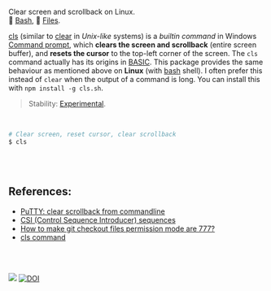 Clear screen and scrollback on Linux.<br>
🐚 [Bash](https://www.npmjs.com/package/cls.sh),
📜 [Files](https://unpkg.com/cls.sh/).

[cls] (similar to [clear] in *Unix-like* systems) is a *builtin command* in
Windows [Command prompt], which **clears the screen and scrollback** (entire
screen buffer), and **resets the cursor** to the top-left corner of the screen.
The `cls` command actually has its origins in [BASIC]. This package provides the
same behaviour as mentioned above on **Linux** (with [bash] shell). I often
prefer this instead of `clear` when the output of a command is long. You can
install this with `npm install -g cls.sh`.

> Stability: [Experimental](https://www.youtube.com/watch?v=L1j93RnIxEo).

[cls]: https://en.wikipedia.org/wiki/CLS_(command)
[clear]: https://en.wikipedia.org/wiki/Clear_(Unix)
[BASIC]: https://en.wikipedia.org/wiki/BASIC
[bash]: https://en.wikipedia.org/wiki/Bash_(Unix_shell)
[Command prompt]: https://en.wikipedia.org/wiki/Cmd.exe


<br>

```bash
# Clear screen, reset cursor, clear scrollback
$ cls
```

<br>
<br>


## References:

- [PuTTY: clear scrollback from commandline](https://superuser.com/a/889825/305990)
- [CSI (Control Sequence Introducer) sequences](https://en.wikipedia.org/wiki/ANSI_escape_code#CSI_(Control_Sequence_Introducer)_sequences)
- [How to make git checkout files permission mode are 777?](https://stackoverflow.com/a/44616140/1413259)
- [cls command](https://ss64.com/nt/cls.html)

<br>
<br>

[![](https://img.youtube.com/vi/gUHejU7qyv8/maxresdefault.jpg)](https://www.youtube.com/watch?v=gUHejU7qyv8)
[![DOI](https://zenodo.org/badge/361107780.svg)](https://zenodo.org/badge/latestdoi/361107780)
